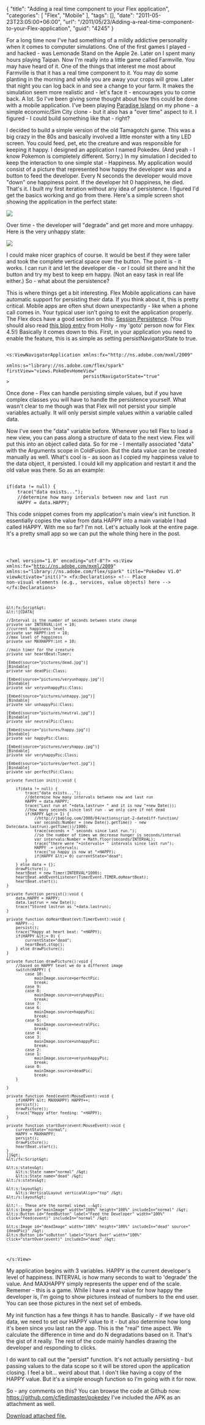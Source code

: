 {
	"title": "Adding a real time component to your Flex application",
	"categories": [
		"Flex",
		"Mobile"
	],
	"tags": [],
	"date": "2011-05-23T23:05:00+06:00",
	"url": "/2011/05/23/Adding-a-real-time-component-to-your-Flex-application",
	"guid": "4245"
}

For a long time now I've had something of a mildly addictive personality when it comes to computer simulations. One of the first games I played - and hacked - was Lemonade Stand on the Apple 2e. Later on I spent many hours playing Taipan. Now I'm really into a little game called Farmville. You may have heard of it. One of the things that interest me most about Farmville is that it has a real time component to it. You may do some planting in the morning and while you are away your crops will grow. Later that night you can log back in and see a change to your farm. It makes the simulation seem more realistic and - let's face it - encourages you to come back. A lot. So I've been giving some thought about how this could be done with a mobile application. I've been playing <a href="https://market.android.com/details?id=com.seventeenbullets.android.island&feature=search_result">Paradise Island</a> on my phone - a simple economic/Sim City clone - but it also has a "over time" aspect to it. I figured - I could build something like that - right?
<!--more-->
<p>

I decided to build a simple version of the old Tamagotchi game. This was a big crazy in the 80s and basically involved a little monster with a tiny LED screen. You could feed, pet, etc the creature and was responsible for keeping it happy. I designed an application I named Pokedev. (And yeah - I know Pokemon is completely different. Sorry.) In my simulation I decided to keep the interaction to one simple stat - Happiness. My application would consist of a picture that represented how happy the developer was and a button to feed the developer. Every N seconds the developer would move "down" one happiness point. If the developer hit 0 happiness, he died. That's it. I built my first iteration without any idea of persistence. I figured I'd get the basics working and go from there. Here's a simple screen shot showing the application in the perfect state:

<p>

<img src="https://static.raymondcamden.com/images/perfect.png" />

<p>

Over time - the developer will "degrade" and get more and more unhappy. Here is the very unhappy state:

<p>

<img src="https://static.raymondcamden.com/images/cfjedi/vu.png" />

<p>

I could make nicer graphics of course. It would be best if they were taller and took the complete vertical space over the button. The point is - it works. I can run it and let the developer die - or I could sit there and hit the button and try my best to keep em happy. (Not an easy task in real life either.) So - what about the persistence?

<p>

This is where things get a bit interesting. Flex Mobile applications can have automatic support for persisting their data. If you think about it, this is pretty critical. Mobile apps are often shut down unexpectantly - like when a phone call comes in.  Your typical user isn't going to exit the application properly. The Flex docs have a good section on this: <a href="http://help.adobe.com/en_US/flex/mobileapps/WSb0a29bf92525419c-54dd253312afbec3ecb-8000.html#WS8b1c39bd7e9fc364-26b394fa12ba6c7fdd7-7fff">Session Persistence</a>. (You should also read <a href="http://devgirl.org/2011/05/18/flex-4-5-mobile-data-handling/">this blog entry</a> from Holly - my 'goto' person now for Flex 4.5!) Basically it comes down to this. First, in your application you need to enable the feature, this is as simple as setting persistNavigatorState to true.

<p>

<code>
&lt;s:ViewNavigatorApplication xmlns:fx="http://ns.adobe.com/mxml/2009" 
							xmlns:s="library://ns.adobe.com/flex/spark" firstView="views.PokeDevHomeView" 
							persistNavigatorState="true"
&gt;
</code>

<p>

Once done - Flex can handle persisting simple values, but if you have complex classes you will have to handle the persistence yourself. What wasn't clear to me though was that Flex will not persist your simple variables actually. It will only persist simple values within a variable called data.

<p>

Now I've seen the "data" variable before. Whenever you tell Flex to load a new view, you can pass along a structure of data to the next view. Flex will put this into an object called data. So for me - I mentally associated "data" with the Arguments scope in ColdFusion. But the data value can be created manually as well. What's cool is - as soon as I copied my happiness value to the data object, it persisted. I could kill my application and restart it and the old value was there. So as an example:

<p>

<code>
if(data != null) {
	trace("data exists...");
	//determine how many intervals between now and last run
	HAPPY = data.HAPPY;
</code>

<p>

This code snippet comes from my application's main view's init function. It essentially copies the value from data.HAPPY into a main variable I had called HAPPY. With me so far? I'm not. Let's actually look at the entire page. It's a pretty small app so we can put the whole thing here in the post.

<p>

<code>

&lt;?xml version="1.0" encoding="utf-8"?&gt;
&lt;s:View xmlns:fx="http://ns.adobe.com/mxml/2009" 
		xmlns:s="library://ns.adobe.com/flex/spark" title="PokeDev V1.0" viewActivate="init()"&gt;
	&lt;fx:Declarations&gt;
		&lt;!-- Place non-visual elements (e.g., services, value objects) here --&gt;
	&lt;/fx:Declarations&gt;
	
	&lt;fx:Script&gt;
	&lt;![CDATA[
		
	//Interval is the number of seconds between state change	
	private var INTERVAL:int = 10;
	//current happiness level
	private var HAPPY:int = 10;
	//max level of happiness
	private var MAXHAPPY:int = 10;

	//main timer for the creature	
	private var heartBeat:Timer;
	
	[Embed(source="pictures/dead.jpg")]
	[Bindable]
	private var deadPic:Class;

	[Embed(source="pictures/veryunhappy.jpg")]
	[Bindable]
	private var veryunhappyPic:Class;

	[Embed(source="pictures/unhappy.jpg")]
	[Bindable]
	private var unhappyPic:Class;

	[Embed(source="pictures/neutral.jpg")]
	[Bindable]
	private var neutralPic:Class;

	[Embed(source="pictures/happy.jpg")]
	[Bindable]
	private var happyPic:Class;

	[Embed(source="pictures/veryhappy.jpg")]
	[Bindable]
	private var veryhappyPic:Class;

	[Embed(source="pictures/perfect.jpg")]
	[Bindable]
	private var perfectPic:Class;

	private function init():void {

		if(data != null) {
			trace("data exists...");
			//determine how many intervals between now and last run
			HAPPY = data.HAPPY;
			trace("Last run at "+data.lastrun+ " and it is now "+new Date());
			//how many seconds since last run - we only care if not dead
			if(HAPPY &gt;= 1) {
				//http://jbablog.com/2008/04/actionscript-2-datediff-function/
				var seconds:Number = (new Date().getTime() - new Date(data.lastrun).getTime())/1000;
				trace(seconds + " seconds since last run.");
				//so the number of times we decrease hunger is seconds/interval
				var intervals:Number = Math.floor(seconds/INTERVAL);
				trace("there were "+intervals+ " intervals since last run");
				HAPPY -= intervals;
				trace("so happy is now at "+HAPPY);
				if(HAPPY &lt;= 0) currentState="dead";
			}			
		} else data = {};
		drawPicture();
		heartBeat = new Timer(INTERVAL*1000);
		heartBeat.addEventListener(TimerEvent.TIMER,doHeartBeat);
		heartBeat.start();
	}

	private function persist():void {
		data.HAPPY = HAPPY;
		data.lastrun = new Date();
		trace("Stored lastrun as "+data.lastrun);
	}
		
	private function doHeartBeat(evt:TimerEvent):void {
		HAPPY--;
		persist();
		trace("Happy at heart beat: "+HAPPY);
		if(HAPPY &lt;= 0) {
			currentState="dead";
			heartBeat.stop();
		} else drawPicture();
	}

	private function drawPicture():void {
		//based on HAPPY level we do a different image
		switch(HAPPY) {
			case 10: 
				mainImage.source=perfectPic;
				break;
			case 9:
			case 8:
				mainImage.source=veryhappyPic;
				break;
			case 7:
			case 6:
				mainImage.source=happyPic;
				break;
			case 5:
				mainImage.source=neutralPic;
				break;
			case 4:
			case 3:
				mainImage.source=unhappyPic;
				break;
			case 2:
			case 1:
				mainImage.source=veryunhappyPic;
				break;
			case 0:
				mainImage.source=deadPic;
				break;
		}
		
	}

	private function feed(event:MouseEvent):void {
		if(HAPPY &lt; MAXHAPPY) HAPPY++;
		persist();
		drawPicture();
		trace("Happy after feeding: "+HAPPY);
	}
	
	private function startOver(event:MouseEvent):void {
		currentState="normal";
		HAPPY = MAXHAPPY;
		persist();
		drawPicture();
		heartBeat.start();
	}
	]]&gt;
	&lt;/fx:Script&gt;

	&lt;s:states&gt;
		&lt;s:State name="normal" /&gt;
		&lt;s:State name="dead" /&gt;
	&lt;/s:states&gt;
	
	&lt;s:layout&gt;
		&lt;s:VerticalLayout verticalAlign="top" /&gt;
	&lt;/s:layout&gt;

	&lt;!-- These are the normal views --&gt;
	&lt;s:Image id="mainImage" width="100%" height="100%" includeIn="normal" /&gt;
	&lt;s:Button id="feedButton" label="Feed the Developer" width="100%" click="feed(event)" includeIn="normal" /&gt;	

	&lt;s:Image id="deadImage" width="100%" height="100%" includeIn="dead" source="{deadPic}" /&gt;
	&lt;s:Button id="soButton" label="Start Over" width="100%" click="startOver(event)" includeIn="dead" /&gt;	

&lt;/s:View&gt;
</code>

<p>

My application begins with 3 variables. HAPPY is the current developer's level of happiness. INTERVAL is how many seconds to wait to 'degrade' the value. And MAXHAPPY simply represents the upper end of the scale. Rememer - this is a game. While I have a real value for how happy the developer is, I'm going to show pictures instead of numbers to the end user. You can see those pictures in the next set of embeds.

<p>

My init function has a few things it has to handle. Basically - if we have old data, we need to set our HAPPY value to it - but also determine how long it's been since you last ran the app. This is the "real" time aspect. We calculate the difference in time and do N degradations based on it. That's the gist of it really. The rest of the code mainly handles drawing the developer and responding to clicks. 

<p>

I do want to call out the "persist" function. It's not actually persisting - but passing values to the data scope so it will be stored upon the application closing. I feel a bit... weird about that. I don't like having a copy of the HAPPY value. But it's a simple enough function so I'm going with it for now. 

<p>

So - any comments on this? You can browse the code at Github now: <a href="https://github.com/cfjedimaster/pokedev">https://github.com/cfjedimaster/pokedev</a> I've included the APK as an attachment as well.<p><a href='enclosures/C%3A%5Chosts%5C2009%2Ecoldfusionjedi%2Ecom%5Cenclosures%2FPokeDev%2Eapk'>Download attached file.</a></p>